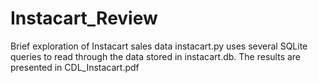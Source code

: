 # Instacart_Review
Brief exploration of Instacart sales data
instacart.py uses several SQLite queries to read through the data stored in instacart.db.
The results are presented in CDL_Instacart.pdf
